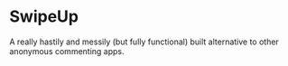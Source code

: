 # SwipeUp

A really hastily and messily (but fully functional) built alternative to other anonymous commenting apps.

